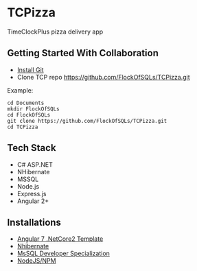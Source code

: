 # TCPizza

TimeClockPlus pizza delivery app

## Getting Started With Collaboration

-   [Install Git](https://git-scm.com/download/win)
-   Clone TCP repo https://github.com/FlockOfSQLs/TCPizza.git

Example:

```
cd Documents
mkdir FlockOfSQLs
cd FlockOfSQLs
git clone https://github.com/FlockOfSQLs/TCPizza.git
cd TCPizza
```

## Tech Stack

-   C# ASP.NET
-   NHibernate
-   MSSQL
-   Node.js
-   Express.js
-   Angular 2+

## Installations

-   [Angular 7 .NetCore2 Template](https://marketplace.visualstudio.com/items?itemName=BernardoLloret-Fuentes.aspnetcore22withangular7)
-   [Nhibernate](https://www.nuget.org/packages/NHibernate/)
-   [MsSQL Developer Specialization](https://www.microsoft.com/en-us/sql-server/sql-server-downloads)
-   [NodeJS/NPM](https://nodejs.org/en/download/)
